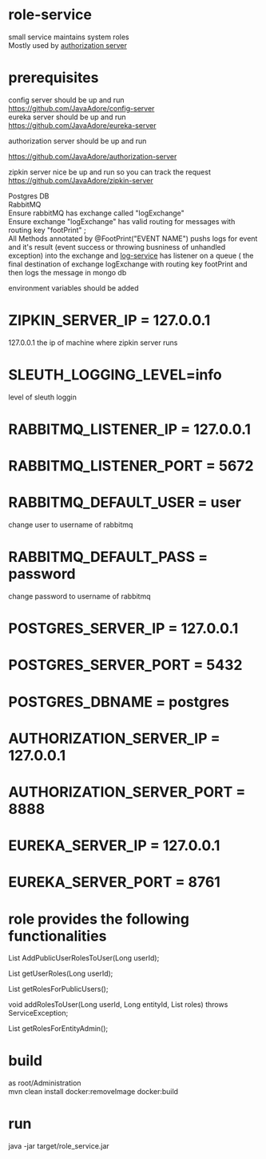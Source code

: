 # role-service
small service maintains system roles </br>
Mostly used by 
<a href="https://github.com/JavaAdore/authorization-server"> authorization server </a> <br/>

# prerequisites
config server should be up and run<br/>
<a href="https://github.com/JavaAdore/config-server">https://github.com/JavaAdore/config-server</a> <br/>
eureka server should be up and run<br/>
<a href="https://github.com/JavaAdore/eureka-server">https://github.com/JavaAdore/eureka-server</a> <br/>

authorization server should be up and run<br/>

<a href="https://github.com/JavaAdore/authorization-server">https://github.com/JavaAdore/authorization-server</a> <br/>

zipkin server nice be up and run so you can track the request<br/>
<a href="https://github.com/JavaAdore/zipkin-server">https://github.com/JavaAdore/zipkin-server</a> <br/>


Postgres DB <br/>
RabbitMQ <br/>
Ensure rabbitMQ has exchange called "logExchange" <br/>
Ensure exchange "logExchange" has valid routing for messages with routing key "footPrint" ;<br/>
All Methods annotated by @FootPrint("EVENT NAME") pushs logs for event and it's result (event success or throwing busniness of unhandled exception) into the exchange and   <a href="https://github.com/JavaAdore/log-service">log-service</a> has listener on a queue ( the final destination of exchange logExchange with routing key footPrint and then logs the message in mongo db  <br/>


 

environment variables should be added

# ZIPKIN_SERVER_IP = 127.0.0.1
127.0.0.1 the ip of machine where zipkin server runs
# SLEUTH_LOGGING_LEVEL=info
level of sleuth loggin

# RABBITMQ_LISTENER_IP = 127.0.0.1
# RABBITMQ_LISTENER_PORT = 5672
# RABBITMQ_DEFAULT_USER = user
change user to username of rabbitmq
# RABBITMQ_DEFAULT_PASS = password
change password to username of rabbitmq


# POSTGRES_SERVER_IP    = 127.0.0.1
# POSTGRES_SERVER_PORT  = 5432
# POSTGRES_DBNAME 	    = postgres     
 
# AUTHORIZATION_SERVER_IP = 127.0.0.1
# AUTHORIZATION_SERVER_PORT = 8888

# EUREKA_SERVER_IP      = 127.0.0.1
# EUREKA_SERVER_PORT    = 8761




# role provides the following functionalities
List<Role> AddPublicUserRolesToUser(Long userId);<br/>

List<Role> getUserRoles(Long userId);<br/>

List<Role> getRolesForPublicUsers();<br/>

void addRolesToUser(Long userId, Long entityId, List<String> roles) throws ServiceException;<br/>

List<Role> getRolesForEntityAdmin();<br/>

# build
as root/Administration <br/>
mvn clean install docker:removeImage docker:build
# run
java -jar target/role_service.jar
